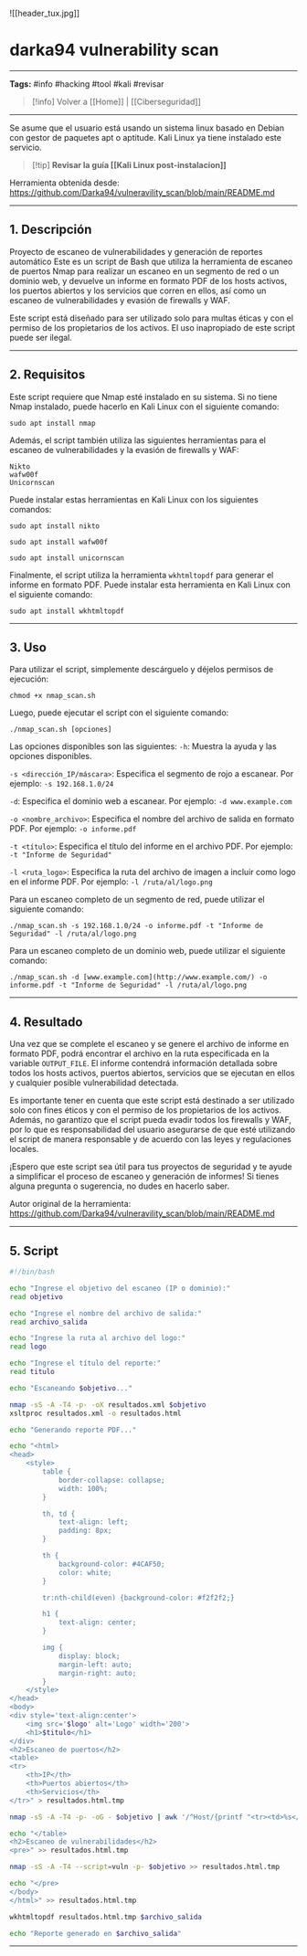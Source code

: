 ![[header_tux.jpg]]
# darka94 vulnerability scan

---
**Tags:** #info #hacking #tool #kali #revisar 

> [!info] Volver a [[Home]] | [[Ciberseguridad]] 

---

Se asume que el usuario está usando un sistema linux basado en Debian con gestor de paquetes apt o aptitude. Kali Linux ya tiene instalado este servicio.

>[!tip] **Revisar la guía [[Kali Linux post-instalacion]]**

Herramienta obtenida desde: https://github.com/Darka94/vulneravility_scan/blob/main/README.md

---
## 1. Descripción

Proyecto de escaneo de vulnerabilidades y generación de reportes automático Este es un script de Bash que utiliza la herramienta de escaneo de puertos Nmap para realizar un escaneo en un segmento de red o un dominio web, y devuelve un informe en formato PDF de los hosts activos, los puertos abiertos y los servicios que corren en ellos, así como un escaneo de vulnerabilidades y evasión de firewalls y WAF.

Este script está diseñado para ser utilizado solo para multas éticas y con el permiso de los propietarios de los activos. El uso inapropiado de este script puede ser ilegal.

---
## 2. Requisitos

Este script requiere que Nmap esté instalado en su sistema. Si no tiene Nmap instalado, puede hacerlo en Kali Linux con el siguiente comando: 

```
sudo apt install nmap
```

Además, el script también utiliza las siguientes herramientas para el escaneo de vulnerabilidades y la evasión de firewalls y WAF:

```
Nikto
wafw00f
Unicornscan
```

Puede instalar estas herramientas en Kali Linux con los siguientes comandos: 

```
sudo apt install nikto
```

```
sudo apt install wafw00f
```

```
sudo apt install unicornscan
```

Finalmente, el script utiliza la herramienta `wkhtmltopdf` para generar el informe en formato PDF. Puede instalar esta herramienta en Kali Linux con el siguiente comando: 

```
sudo apt install wkhtmltopdf
```

---
## 3. Uso

Para utilizar el script, simplemente descárguelo y déjelos permisos de ejecución:

```
chmod +x nmap_scan.sh
```

Luego, puede ejecutar el script con el siguiente comando:

```
./nmap_scan.sh [opciones]
```

Las opciones disponibles son las siguientes:
`-h`: Muestra la ayuda y las opciones disponibles.

`-s <dirección_IP/máscara>`: Especifica el segmento de rojo a escanear. Por ejemplo: `-s 192.168.1.0/24`

`-d`: Especifica el dominio web a escanear. Por ejemplo: `-d www.example.com`

`-o <nombre_archivo>`: Especifica el nombre del archivo de salida en formato PDF. Por ejemplo: `-o informe.pdf`

`-t <título>`: Especifica el título del informe en el archivo PDF. Por ejemplo: `-t "Informe de Seguridad"`

`-l <ruta_logo>`: Especifica la ruta del archivo de imagen a incluir como logo en el informe PDF. Por ejemplo: `-l /ruta/al/logo.png`

Para un escaneo completo de un segmento de red, puede utilizar el siguiente comando:

```
./nmap_scan.sh -s 192.168.1.0/24 -o informe.pdf -t "Informe de Seguridad" -l /ruta/al/logo.png
```

Para un escaneo completo de un dominio web, puede utilizar el siguiente comando:

```
./nmap_scan.sh -d [www.example.com](http://www.example.com/) -o informe.pdf -t "Informe de Seguridad" -l /ruta/al/logo.png
```

---
## 4. Resultado

Una vez que se complete el escaneo y se genere el archivo de informe en formato PDF, podrá encontrar el archivo en la ruta especificada en la variable `OUTPUT_FILE`. El informe contendrá información detallada sobre todos los hosts activos, puertos abiertos, servicios que se ejecutan en ellos y cualquier posible vulnerabilidad detectada.

Es importante tener en cuenta que este script está destinado a ser utilizado solo con fines éticos y con el permiso de los propietarios de los activos. Además, no garantizo que el script pueda evadir todos los firewalls y WAF, por lo que es responsabilidad del usuario asegurarse de que esté utilizando el script de manera responsable y de acuerdo con las leyes y regulaciones locales.

¡Espero que este script sea útil para tus proyectos de seguridad y te ayude a simplificar el proceso de escaneo y generación de informes! Si tienes alguna pregunta o sugerencia, no dudes en hacerlo saber.

Autor original de la herramienta: https://github.com/Darka94/vulneravility_scan/blob/main/README.md

---
## 5. Script

```bash
#!/bin/bash

echo "Ingrese el objetivo del escaneo (IP o dominio):"
read objetivo

echo "Ingrese el nombre del archivo de salida:"
read archivo_salida

echo "Ingrese la ruta al archivo del logo:"
read logo

echo "Ingrese el título del reporte:"
read titulo

echo "Escaneando $objetivo..."

nmap -sS -A -T4 -p- -oX resultados.xml $objetivo
xsltproc resultados.xml -o resultados.html

echo "Generando reporte PDF..."

echo "<html>
<head>
    <style>
        table {
            border-collapse: collapse;
            width: 100%;
        }

        th, td {
            text-align: left;
            padding: 8px;
        }

        th {
            background-color: #4CAF50;
            color: white;
        }

        tr:nth-child(even) {background-color: #f2f2f2;}

        h1 {
            text-align: center;
        }

        img {
            display: block;
            margin-left: auto;
            margin-right: auto;
        }
    </style>
</head>
<body>
<div style='text-align:center'>
    <img src='$logo' alt='Logo' width='200'>
    <h1>$titulo</h1>
</div>
<h2>Escaneo de puertos</h2>
<table>
<tr>
    <th>IP</th>
    <th>Puertos abiertos</th>
    <th>Servicios</th>
</tr>" > resultados.html.tmp

nmap -sS -A -T4 -p- -oG - $objetivo | awk '/^Host/{printf "<tr><td>%s</td>",$2} /^Ports:/{gsub(/\//,"",$4);printf "<td>%s</td><td>%s</td></tr>\n",$4,$5}' >> resultados.html.tmp

echo "</table>
<h2>Escaneo de vulnerabilidades</h2>
<pre>" >> resultados.html.tmp

nmap -sS -A -T4 --script=vuln -p- $objetivo >> resultados.html.tmp

echo "</pre>
</body>
</html>" >> resultados.html.tmp

wkhtmltopdf resultados.html.tmp $archivo_salida

echo "Reporte generado en $archivo_salida"
```

---
